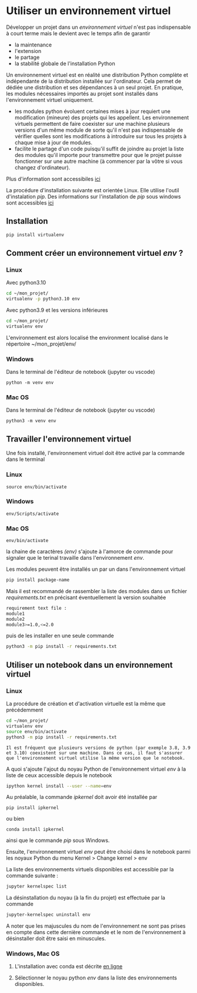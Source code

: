 

# Utiliser un environnement virtuel

Développer un projet dans un _environnement virtuel_ n'est pas indispensable à court terme mais le devient avec le temps afin de garantir 
- la maintenance
- l'extension
- le partage 
- la stabilité globale de l'installation Python

Un environnement virtuel est en réalité une distribution Python complète et indépendante de la distribution installée sur l'ordinateur. Cela permet de dédiée une distribution et ses dépendances à un seul projet. En pratique, les modules nécessaires importés au projet sont installés dans l'environnement virtuel uniquement.
- les modules python évoluent certaines mises à jour requiert une modification (mineure) des projets qui les appellent. Les environnement virtuels permettent de faire coexister sur une machine plusieurs versions d'un même module de sorte qu'il n'est pas indispensable de vérifier quelles sont les modifications à introduire sur tous les projets à chaque mise à jour de modules.
- facilite le partage d'un code puisqu'il suffit de joindre au projet la liste des modules qu'il importe pour transmettre pour que le projet puisse fonctionner sur une autre machine (à commencer par la vôtre si vous changez d'ordinateur).

Plus d'information sont accessibiles [ici](https://www.dabapps.com/insights/introduction-to-pip-and-virtualenv-python/)

La procédure d'installation suivante est orientée Linux. Elle utilise l'outil d'instalation _pip_. 
Des informations sur l'installation de _pip_ sous windows sont accessibles [ici](https://stackoverflow.com/questions/4750806/how-do-i-install-pip-on-windows=)


## Installation
```bash
pip install virtualenv
```

## Comment créer un environnement virtuel _env_ ?

### Linux
Avec python3.10
```bash
cd ~/mon_projet/
virtualenv -p python3.10 env
```

Avec python3.9 et les versions inférieures
```bash
cd ~/mon_projet/
virtualenv env
```
L'environnement est alors localisé the environment localisé dans le répertoire  ~/mon_projet/env/

### Windows
Dans le terminal de l'éditeur de notebook (jupyter ou vscode)
```{bash}
python -m venv env
```

### Mac OS
Dans le terminal de l'éditeur de notebook (jupyter ou vscode)
```{bash}
python3 -m venv env
```

## Travailler l'environnement virtuel
Une fois installé, l'environnement virtuel doit être activé par la commande dans le terminal

### Linux
```{bash}
source env/bin/activate
```

### Windows
```{bash}
env/Scripts/activate
```

### Mac OS
```{bash}
env/bin/activate
```

la chaine de caractères _(env)_ s'ajoute à l'amorce de commande pour signaler que le terinal travaille dans l'environnement _env_.

Les modules peuvent être installés un par un dans l'environnement virtuel 
```bash
pip install package-name
```

Mais il est recommandé de rassembler la liste des modules dans un fichier _requirements.txt_ en précisant éventuellement la version souhaitée 

```bash
requirement text file :
module1
module2
module3>=1.0,<=2.0
```

puis de les installer en une seule commande 
```bash
python3 -m pip install -r requirements.txt
```

## Utiliser un notebook dans un environnement virtuel 

### Linux
La procédure de création et d'activation virtuelle est la même que précédemment
```bash
cd ~/mon_projet/
virtualenv env
source env/bin/activate
python3 -m pip install -r requirements.txt
```

```{warning}
Il est fréquent que plusieurs versions de python (par exemple 3.8, 3.9 et 3.10) coexistent sur une machine. Dans ce cas, il faut s'assurer que l'environnement virtuel utilise la même version que le notebook.
```

A quoi s'ajoute l'ajout du noyau Python de l'environnement virtuel _env_ à la liste de ceux accessible depuis le notebook
```bash
ipython kernel install --user --name=env
```

Au préalable, la commande _ipkernel_ doit avoir été installée par 
```{bash}
pip install ipkernel
```
ou bien
```{bash}
conda install ipkernel
```
ainsi que le commande _pip_ sous Windows.

Ensuite, l'environnement virtuel _env_ peut être choisi dans le notebook parmi les noyaux Python du menu Kernel > Change kernel > env

La liste des environnements virtuels disponibles est accessible par la commande suivante :
```bash
jupyter kernelspec list
```

La désinstallation du noyau (à la fin du projet) est effectuée par la commande 
```bash
jupyter-kernelspec uninstall env
```

A noter que les majuscules du nom de l'environnement ne sont pas prises en compte dans cette dernière commande et le nom de l'environnement à désinstaller doit être saisi en minuscules.

### Windows, Mac OS
1. L'installation avec conda est décrite [en ligne](https://ipython.readthedocs.io/en/stable/install/kernel_install.html)

2. Sélectionner le noyau python _env_ dans la liste des environnements disponibles.